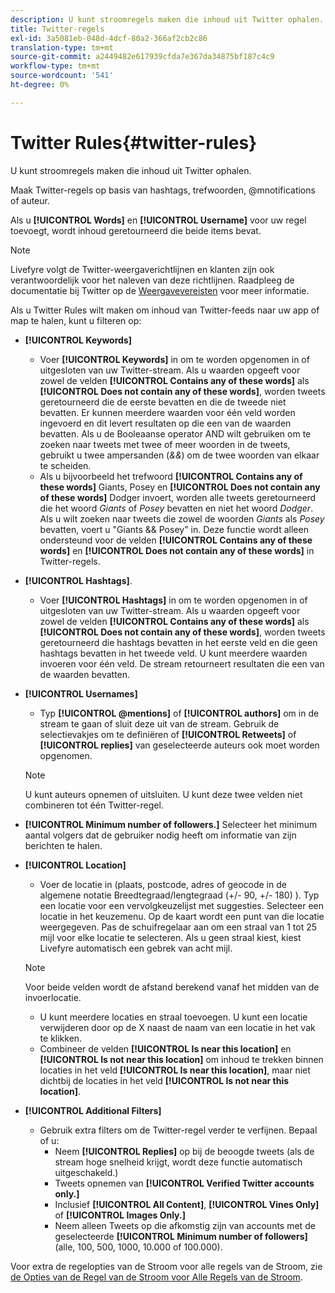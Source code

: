 ```yaml
---
description: U kunt stroomregels maken die inhoud uit Twitter ophalen.
title: Twitter-regels
exl-id: 3a5081eb-048d-4dcf-80a2-366af2cb2c86
translation-type: tm+mt
source-git-commit: a2449482e617939cfda7e367da34875bf187c4c9
workflow-type: tm+mt
source-wordcount: '541'
ht-degree: 0%

---
```


# Twitter Rules{#twitter-rules}

U kunt stroomregels maken die inhoud uit Twitter ophalen.

Maak Twitter-regels op basis van hashtags, trefwoorden, @mnotifications of auteur.

Als u **[!UICONTROL Words]** en **[!UICONTROL Username]** voor uw regel toevoegt, wordt inhoud geretourneerd die beide items bevat.

>[!NOTE]
>
>Livefyre volgt de Twitter-weergaverichtlijnen en klanten zijn ook verantwoordelijk voor het naleven van deze richtlijnen. Raadpleeg de documentatie bij Twitter op de [Weergavevereisten](https://dev.twitter.com/terms/display-requirements) voor meer informatie.

Als u Twitter Rules wilt maken om inhoud van Twitter-feeds naar uw app of map te halen, kunt u filteren op:

* **[!UICONTROL Keywords]**
   * Voer **[!UICONTROL Keywords]** in om te worden opgenomen in of uitgesloten van uw Twitter-stream. Als u waarden opgeeft voor zowel de velden **[!UICONTROL Contains any of these words]** als **[!UICONTROL Does not contain any of these words]**, worden tweets geretourneerd die de eerste bevatten en die de tweede niet bevatten. Er kunnen meerdere waarden voor één veld worden ingevoerd en dit levert resultaten op die een van de waarden bevatten. Als u de Booleaanse operator AND wilt gebruiken om te zoeken naar tweets met twee of meer woorden in de tweets, gebruikt u twee ampersanden (*&amp;&amp;*) om de twee woorden van elkaar te scheiden.
   * Als u bijvoorbeeld het trefwoord **[!UICONTROL Contains any of these words]** Giants, Posey en **[!UICONTROL Does not contain any of these words]** Dodger invoert, worden alle tweets geretourneerd die het woord *Giants* of *Posey* bevatten en niet het woord *Dodger*.
Als u wilt zoeken naar tweets die zowel de woorden *Giants* als *Posey* bevatten, voert u &quot;Giants &amp;&amp; Posey&quot; in. Deze functie wordt alleen ondersteund voor de velden **[!UICONTROL Contains any of these words]** en **[!UICONTROL Does not contain any of these words]** in Twitter-regels.

* **[!UICONTROL Hashtags]**.
   * Voer **[!UICONTROL Hashtags]** in om te worden opgenomen in of uitgesloten van uw Twitter-stream. Als u waarden opgeeft voor zowel de velden **[!UICONTROL Contains any of these words]** als **[!UICONTROL Does not contain any of these words]**, worden tweets geretourneerd die hashtags bevatten in het eerste veld en die geen hashtags bevatten in het tweede veld. U kunt meerdere waarden invoeren voor één veld. De stream retourneert resultaten die een van de waarden bevatten.

* **[!UICONTROL Usernames]**
   * Typ **[!UICONTROL @mentions]** of **[!UICONTROL authors]** om in de stream te gaan of sluit deze uit van de stream. Gebruik de selectievakjes om te definiëren of **[!UICONTROL Retweets]** of **[!UICONTROL replies]** van geselecteerde auteurs ook moet worden opgenomen.

   >[!NOTE]
   >
   >U kunt auteurs opnemen of uitsluiten. U kunt deze twee velden niet combineren tot één Twitter-regel.

* **[!UICONTROL Minimum number of followers.]** Selecteer het minimum aantal volgers dat de gebruiker nodig heeft om informatie van zijn berichten te halen.
* **[!UICONTROL Location]**

   * Voer de locatie in (plaats, postcode, adres of geocode in de algemene notatie Breedtegraad/lengtegraad (+/- 90, +/- 180) ). Typ een locatie voor een vervolgkeuzelijst met suggesties. Selecteer een locatie in het keuzemenu. Op de kaart wordt een punt van die locatie weergegeven. Pas de schuifregelaar aan om een straal van 1 tot 25 mijl voor elke locatie te selecteren. Als u geen straal kiest, kiest Livefyre automatisch een gebrek van acht mijl.
   >[!NOTE]
   >
   >Voor beide velden wordt de afstand berekend vanaf het midden van de invoerlocatie.

   * U kunt meerdere locaties en straal toevoegen. U kunt een locatie verwijderen door op de X naast de naam van een locatie in het vak te klikken.
   * Combineer de velden **[!UICONTROL Is near this location]** en **[!UICONTROL Is not near this location]** om inhoud te trekken binnen locaties in het veld **[!UICONTROL Is near this location]**, maar niet dichtbij de locaties in het veld **[!UICONTROL Is not near this location]**.


* **[!UICONTROL Additional Filters]**
   * Gebruik extra filters om de Twitter-regel verder te verfijnen. Bepaal of u:
      * Neem **[!UICONTROL Replies]** op bij de beoogde tweets (als de stream hoge snelheid krijgt, wordt deze functie automatisch uitgeschakeld.)
      * Tweets opnemen van **[!UICONTROL Verified Twitter accounts only.]**
      * Inclusief **[!UICONTROL All Content]**, **[!UICONTROL Vines Only]** of **[!UICONTROL Images Only.]**
      * Neem alleen Tweets op die afkomstig zijn van accounts met de geselecteerde **[!UICONTROL Minimum number of followers]** (alle, 100, 500, 1000, 10.000 of 100.000).

Voor extra de regelopties van de Stroom voor alle regels van de Stroom, zie [de Opties van de Regel van de Stroom voor Alle Regels van de Stroom](../c-streams/c-stream-rule-options-for-all-stream-rules.md#c_stream_rule_options_for_all_stream_rules).
